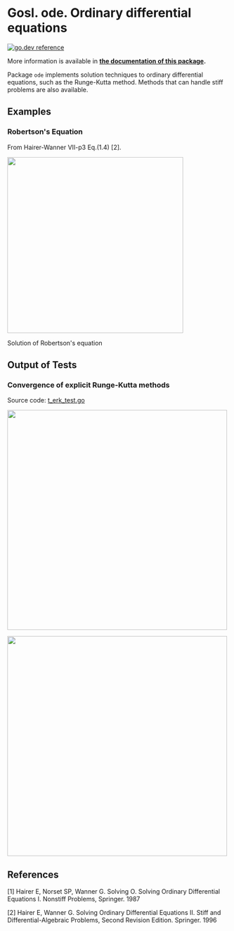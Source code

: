 # Gosl. ode. Ordinary differential equations

[![go.dev reference](https://img.shields.io/badge/go.dev-reference-007d9c?logo=go&logoColor=white&style=flat-square)](https://pkg.go.dev/github.com/cpmech/gosl/ode)

More information is available in **[the documentation of this package](https://pkg.go.dev/github.com/cpmech/gosl/ode).**

Package `ode` implements solution techniques to ordinary differential equations, such as the
Runge-Kutta method. Methods that can handle stiff problems are also available.

## Examples

### Robertson's Equation

From Hairer-Wanner VII-p3 Eq.(1.4) [2].

<div id="container">
<p><img src="../examples/figs/rober.png" width="400"></p>
Solution of Robertson's equation
</div>

## Output of Tests

### Convergence of explicit Runge-Kutta methods

Source code: <a href="t_erk_test.go">t_erk_test.go</a>

<div id="container">
<p><img src="../examples/figs/t_erk04.png" width="500"></p>
</div>

<div id="container">
<p><img src="../examples/figs/t_erk05.png" width="500"></p>
</div>

## References

[1] Hairer E, Norset SP, Wanner G. Solving O. Solving Ordinary Differential Equations I. Nonstiff
Problems, Springer. 1987

[2] Hairer E, Wanner G. Solving Ordinary Differential Equations II. Stiff and Differential-Algebraic
Problems, Second Revision Edition. Springer. 1996
